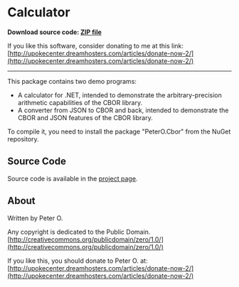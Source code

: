 Calculator
====

**Download source code: [ZIP file](https://github.com/peteroupc/Calculator/archive/master.zip)**

If you like this software, consider donating to me at this link: [http://upokecenter.dreamhosters.com/articles/donate-now-2/](http://upokecenter.dreamhosters.com/articles/donate-now-2/)

----

This package contains two demo programs:

* A calculator for .NET, intended to demonstrate the arbitrary-precision arithmetic
capabilities of the CBOR library.
* A converter from JSON to CBOR and back, intended to demonstrate the CBOR
and JSON features of the CBOR library.

To compile it, you need to install the package "PeterO.Cbor" from the NuGet repository.

Source Code
---------
Source code is available in the [project page](https://github.com/peteroupc/Calculator).

About
-----------

Written by Peter O.

Any copyright is dedicated to the Public Domain.
[http://creativecommons.org/publicdomain/zero/1.0/](http://creativecommons.org/publicdomain/zero/1.0/)

If you like this, you should donate to Peter O.
at: [http://upokecenter.dreamhosters.com/articles/donate-now-2/](http://upokecenter.dreamhosters.com/articles/donate-now-2/)
